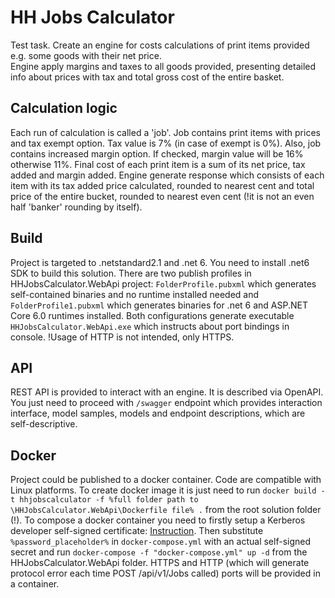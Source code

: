 # HH Jobs Calculator

Test task. Create an engine for costs calculations of print items provided e.g. some goods with their net price.  
Engine apply margins and taxes to all goods provided, presenting detailed info about prices with tax and total gross cost of the entire basket.

## Calculation logic

Each run of calculation is called a 'job'. Job contains print items with prices and tax exempt option. Tax value is 7% (in case of exempt is 0%).
Also, job contains increased margin option. If checked, margin value will be 16% otherwise 11%. 
Final cost of each print item is a sum of its net price, tax added and margin added.
Engine generate response which consists of each item with its tax added price calculated, rounded to nearest cent and total price of the entire bucket, 
rounded to nearest even cent (!it is not an even half 'banker' rounding by itself).

## Build

Project is targeted to .netstandard2.1 and .net 6. You need to install .net6 SDK to build this solution.
There are two publish profiles in HHJobsCalculator.WebApi project: ```FolderProfile.pubxml``` which generates self-contained binaries and no runtime installed needed
and ```FolderProfile1.pubxml``` which generates binaries for .net 6 and ASP.NET Core 6.0 runtimes installed.
Both configurations generate executable ```HHJobsCalculator.WebApi.exe``` which instructs about port bindings in console. !Usage of HTTP is not intended, only HTTPS.

## API

REST API is provided to interact with an engine. It is described via OpenAPI. You just need to proceed with ```/swagger``` endpoint which provides interaction interface,
model samples, models and endpoint descriptions, which are self-descriptive.

## Docker

Project could be published to a docker container. Code are compatible with Linux platforms.
To create docker image it is just need to run ```docker build -t hhjobscalculator -f %full folder path to \HHJobsCalculator.WebApi\Dockerfile file% .``` from the root solution folder (!).
To compose a docker container you need to firstly setup a Kerberos developer self-signed certificate: [Instruction](https://learn.microsoft.com/en-us/aspnet/core/security/docker-https?view=aspnetcore-6.0).
Then substitute ```%password_placeholder%``` in ```docker-compose.yml``` with an actual self-signed secret and run ```docker-compose -f "docker-compose.yml" up -d``` from the HHJobsCalculator.WebApi folder. 
HTTPS and HTTP (which will generate protocol error each time POST /api/v1/Jobs called) ports will be provided in a container.